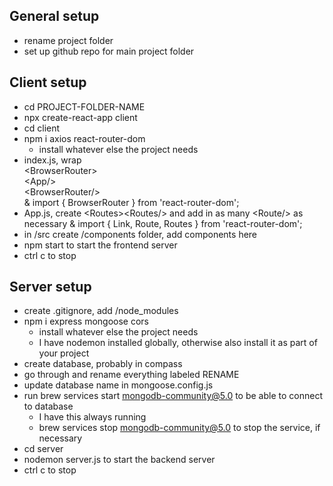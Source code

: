 ## General setup
- rename project folder
- set up github repo for main project folder

## Client setup
- cd PROJECT-FOLDER-NAME
- npx create-react-app client
- cd client
- npm i axios react-router-dom
    - install whatever else the project needs
- index.js, wrap <br/>
&lt;BrowserRouter&gt;<br/>
&lt;App/&gt;<br/>
&lt;BrowserRouter/&gt;<br/> & 
import { BrowserRouter } from 'react-router-dom';
- App.js, create 
&lt;Routes&gt;&lt;Routes/&gt; 
and add in as many
&lt;Route/&gt; as necessary & 
import { Link, Route, Routes } from 'react-router-dom';
- in /src create /components folder, add components here
- npm start to start the frontend server
- ctrl c to stop

## Server setup
- create .gitignore, add /node_modules
- npm i express mongoose cors
    - install whatever else the project needs
    - I have nodemon installed globally, otherwise also install it as part of your project
- create database, probably in compass
- go through and rename everything labeled RENAME
- update database name in mongoose.config.js
- run brew services start mongodb-community@5.0 to be able to connect to database
    - I have this always running
    - brew services stop mongodb-community@5.0 to stop the service, if necessary
- cd server
- nodemon server.js to start the backend server
- ctrl c to stop

